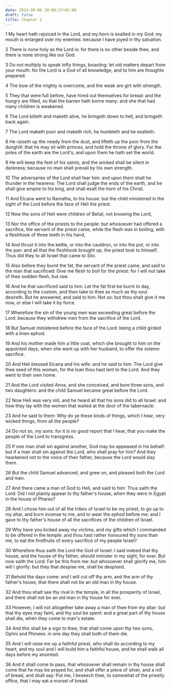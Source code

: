 ```yaml
---
date: 2024-09-06 20:00:27+02:00
draft: false
title: Chapter 2
---
```




1 My heart hath rejoiced in the Lord, and my horn is exalted in my God: my mouth is enlarged over my enemies: because I have joyed in thy salvation.

2 There is none holy as the Lord is: for there is no other beside thee, and there is none strong like our God.

3 Do not multiply to speak lofty things, boasting: let old matters depart from your mouth: for the Lord is a God of all knowledge, and to him are thoughts prepared.

4 The bow of the mighty is overcome, and the weak are girt with strength.

5 They that were full before, have hired out themselves for bread: and the hungry are filled, so that the barren hath borne many: and she that had many children is weakened.

6 The Lord killeth and maketh alive, he bringeth down to hell, and bringeth back again.

7 The Lord maketh poor and maketh rich, he humbleth and he exalteth:

8 He raiseth up the needy from the dust, and lifteth up the poor from the dunghill: that he may sit with princes, and hold the throne of glory. For the poles of the earth are the Lord's, and upon them he hath set the world.

9 He will keep the feet of his saints, and the wicked shall be silent in darkness; because no man shall prevail by his own strength.

10 The adversaries of the Lord shall fear him: and upon them shall he thunder in the heavens: The Lord shall judge the ends of the earth, and he shall give empire to his king, and shall exalt the horn of his Christ.

11 And Elcana went to Ramatha, to his house: but the child ministered in the sight of the Lord before the face of Heli the priest.

12 Now the sons of Heli were children of Belial, not knowing the Lord,

13 Nor the office of the priests to the people: but whosoever had offered a sacrifice, the servant of the priest came, while the flesh was in boiling, with a fleshhook of three teeth in his hand,

14 And thrust it into the kettle, or into the cauldron, or into the pot, or into the pan: and all that the fleshhook brought up, the priest took to himself. Thus did they to all Israel that came to Silo.

15 Also before they burnt the fat, the servant of the priest came, and said to the man that sacrificed: Give me flesh to boil for the priest: for I will not take of thee sodden flesh, but raw.

16 And he that sacrificed said to him: Let the fat first be burnt to day, according to the custom, and then take to thee as much as thy soul desireth. But he answered, and said to him: Not so: but thou shalt give it me now, or else I will take it by force.

17 Wherefore the sin of the young men was exceeding great before the Lord: because they withdrew men from the sacrifice of the Lord.

18 But Samuel ministered before the face of the Lord: being a child girded with a linen ephod.

19 And his mother made him a little coat, which she brought to him on the appointed days, when she went up with her husband, to offer the solemn sacrifice.

20 And Heli blessed Elcana and his wife: and he said to him: The Lord give thee seed of this woman, for the loan thou hast lent to the Lord. And they went to their own home.

21 And the Lord visited Anna, and she conceived, and bore three sons, and two daughters: and the child Samuel became great before the Lord.

22 Now Heli was very old, and he heard all that his sons did to all Israel: and how they lay with the women that waited at the door of the tabernacle:

23 And he said to them: Why do ye these kinds of things, which I hear, very wicked things, from all the people?

24 Do not so, my sons: for it is no good report that I hear, that you make the people of the Lord to transgress.

25 If one man shall sin against another, God may be appeased in his behalf: but if a man shall sin against the Lord, who shall pray for him? And they hearkened not to the voice of their father, because the Lord would slay them.

26 But the child Samuel advanced, and grew on, and pleased both the Lord and men.

27 And there came a man of God to Heli, and said to him: Thus saith the Lord: Did I not plainly appear to thy father's house, when they were in Egypt in the house of Pharao?

28 And I chose him out of all the tribes of Israel to be my priest, to go up to my altar, and burn incense to me, and to wear the ephod before me: and I gave to thy father's house of all the sacrifices of the children of Israel.

29 Why have you kicked away my victims, and my gifts which I commanded to be offered in the temple: and thou hast rather honoured thy sons than me, to eat the firstfruits of every sacrifice of my people Israel?

30 Wherefore thus saith the Lord the God of Israel: I said indeed that thy house, and the house of thy father, should minister in my sight, for ever. But now saith the Lord: Far be this from me: but whosoever shall glorify me, him will I glorify: but they that despise me, shall be despised.

31 Behold the days come: and I will cut off thy arm, and the arm of thy father's house, that there shall not be an old man in thy house.

32 And thou shalt see thy rival in the temple, in all the prosperity of Israel, and there shall not be an old man in thy house for ever.

33 However, I will not altogether take away a man of thee from my altar: but that thy eyes may faint, and thy soul be spent: and a great part of thy house shall die, when they come to man's estate.

34 And this shall be a sign to thee, that shall come upon thy two sons, Ophni and Phinees: in one day they shall both of them die.

35 And I will raise me up a faithful priest, who shall do according to my heart, and my soul and I will build him a faithful house, and he shall walk all days before my anointed.

36 And it shall come to pass, that whosoever shall remain in thy house shall come that he may be prayed for, and shall offer a piece of silver, and a roll of bread, and shall say: Put me, I beseech thee, to somewhat of the priestly office, that I may eat a morsel of bread.

